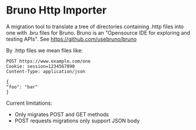 # Bruno Http Importer

A migration tool to translate a tree of directories containing .http files into one with .bru files for Bruno. Bruno is an "Opensource IDE for exploring and testing APIs". See https://github.com/usebruno/bruno

By .http files we mean files like:

```
POST https://www.example.com/one
Cookie: session=1234567890
Content-Type: application/json

{
"foo": "bar"
}
```

Current limitations:

- Only migrates POST and GET methods
- POST requests migrations only support JSON body
